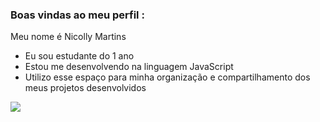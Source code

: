 ### Boas vindas ao meu perfil :

Meu nome é Nicolly Martins

- Eu sou estudante do 1 ano
- Estou me desenvolvendo na linguagem JavaScript
- Utilizo esse espaço para minha organização e compartilhamento dos meus projetos desenvolvidos


![](https://media1.tenor.com/m/C9Zc_8uWPtEAAAAC/eevee-pokemon.gif)
